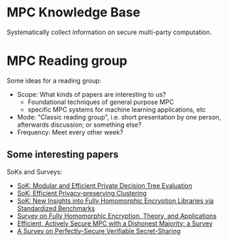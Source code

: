 # MPC Knowledge Base

Systematically collect information on secure multi-party computation.

# MPC Reading group

Some ideas for a reading group:
  * Scope: What kinds of papers are interesting to us? 
	* Foundational techniques of general purpose MPC
	* specific MPC systems for machine learning applications, etc
  * Mode: "Classic reading group", i.e. short presentation by one person, afterwards discussion; or something else?
  * Frequency: Meet every other week?

## Some interesting papers

SoKs and Surveys: 
- [SoK: Modular and Efficient Private Decision Tree Evaluation](https://eprint.iacr.org/2018/1099)
- [SoK: Efficient Privacy-preserving Clustering](https://eprint.iacr.org/2021/809)
- [SoK: New Insights into Fully Homomorphic Encryption Libraries via Standardized Benchmarks](https://eprint.iacr.org/2022/425)
- [Survey on Fully Homomorphic Encryption, Theory, and Applications](https://eprint.iacr.org/2022/1602)
- [Efficient, Actively Secure MPC with a Dishonest Majority: a Survey](https://eprint.iacr.org/2022/417)
- [A Survey on Perfectly-Secure Verifiable Secret-Sharing](https://eprint.iacr.org/2021/445)

